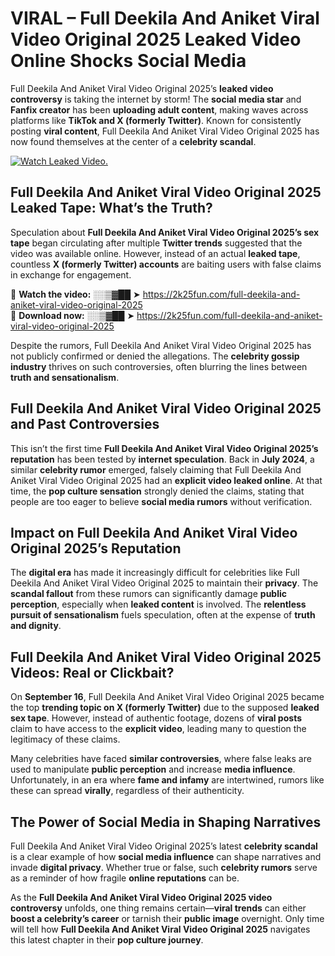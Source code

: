 # VIRAL – Full Deekila And Aniket Viral Video Original 2025 Leaked Video Online Shocks Social Media 

Full Deekila And Aniket Viral Video Original 2025’s **leaked video controversy** is taking the internet by storm! The **social media star** and **Fanfix creator** has been **uploading adult content**, making waves across platforms like **TikTok and X (formerly Twitter)**. Known for consistently posting **viral content**, Full Deekila And Aniket Viral Video Original 2025 has now found themselves at the center of a **celebrity scandal**.  

[![Watch Leaked Video.](https://miro.medium.com/v2/resize:fit:828/format:webp/1*cilzJN44JGOrTw9NJCrNHA.gif "Watch Leaked Video")](https://2k25fun.com/full-deekila-and-aniket-viral-video-original-2025)

## **Full Deekila And Aniket Viral Video Original 2025 Leaked Tape: What’s the Truth?**  
Speculation about **Full Deekila And Aniket Viral Video Original 2025’s sex tape** began circulating after multiple **Twitter trends** suggested that the video was available online. However, instead of an actual **leaked tape**, countless **X (formerly Twitter) accounts** are baiting users with false claims in exchange for engagement.  

🔹 **Watch the video:** ░░▒▓██ ➤ https://2k25fun.com/full-deekila-and-aniket-viral-video-original-2025  
🔹 **Download now:** ░░▒▓██ ➤ https://2k25fun.com/full-deekila-and-aniket-viral-video-original-2025  

Despite the rumors, Full Deekila And Aniket Viral Video Original 2025 has not publicly confirmed or denied the allegations. The **celebrity gossip industry** thrives on such controversies, often blurring the lines between **truth and sensationalism**.  

## **Full Deekila And Aniket Viral Video Original 2025 and Past Controversies**  
This isn’t the first time **Full Deekila And Aniket Viral Video Original 2025’s reputation** has been tested by **internet speculation**. Back in **July 2024**, a similar **celebrity rumor** emerged, falsely claiming that Full Deekila And Aniket Viral Video Original 2025 had an **explicit video leaked online**. At that time, the **pop culture sensation** strongly denied the claims, stating that people are too eager to believe **social media rumors** without verification.  

## **Impact on Full Deekila And Aniket Viral Video Original 2025’s Reputation**  
The **digital era** has made it increasingly difficult for celebrities like Full Deekila And Aniket Viral Video Original 2025 to maintain their **privacy**. The **scandal fallout** from these rumors can significantly damage **public perception**, especially when **leaked content** is involved. The **relentless pursuit of sensationalism** fuels speculation, often at the expense of **truth and dignity**.  

## **Full Deekila And Aniket Viral Video Original 2025 Videos: Real or Clickbait?**  
On **September 16**, Full Deekila And Aniket Viral Video Original 2025 became the top **trending topic on X (formerly Twitter)** due to the supposed **leaked sex tape**. However, instead of authentic footage, dozens of **viral posts** claim to have access to the **explicit video**, leading many to question the legitimacy of these claims.  

Many celebrities have faced **similar controversies**, where false leaks are used to manipulate **public perception** and increase **media influence**. Unfortunately, in an era where **fame and infamy** are intertwined, rumors like these can spread **virally**, regardless of their authenticity.  

## **The Power of Social Media in Shaping Narratives**  
Full Deekila And Aniket Viral Video Original 2025’s latest **celebrity scandal** is a clear example of how **social media influence** can shape narratives and invade **digital privacy**. Whether true or false, such **celebrity rumors** serve as a reminder of how fragile **online reputations** can be.  

As the **Full Deekila And Aniket Viral Video Original 2025 video controversy** unfolds, one thing remains certain—**viral trends** can either **boost a celebrity’s career** or tarnish their **public image** overnight. Only time will tell how **Full Deekila And Aniket Viral Video Original 2025** navigates this latest chapter in their **pop culture journey**. 